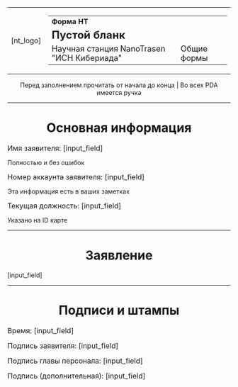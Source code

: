 <table>
	<tr>
	<td>[nt_logo]</td>
	<td>
		<table>
			<tr><td><b>Форма НТ</b></td></tr>
			<tr><td><font size="5"><b>Пустой бланк</b></font></td></tr>
			<tr><td><font size="4">Научная станция NanoTrasen "ИСН Кибериада"</font></td><td><font size="4">Общие формы</font></td></tr>
		</table>
	</td>
</td>
</tr>
</table>
<p><center>Перед заполнением прочитать от начала до конца | Во всех PDA имеется ручка</center></p>
<hr>
<h1><center>Основная информация</center></h1>
<p><font size="3">Имя заявителя: [input_field]</font></p>
<p>Полностью и без ошибок</p>
<p><font size="3">Номер аккаунта заявителя: [input_field]</font></p>
<p>Эта информация есть в ваших заметках</p>
<p><font size="3">Текущая должность: [input_field]</font></p>
<p>Указано на ID карте</p>
<hr>
<h1><center>Заявление</center></h1>
<p>[input_field]</p>
<hr>
<h1><center>Подписи и штампы</center></h1>
<p><font size="3">Время: [input_field]</font></p>
<p><font size="3">Подпись заявителя: [input_field]</font></p>
<p><font size="3">Подпись главы персонала: [input_field]</font></p>
<p><font size="3">Подпись (дополнительная): [input_field]</font></p>
